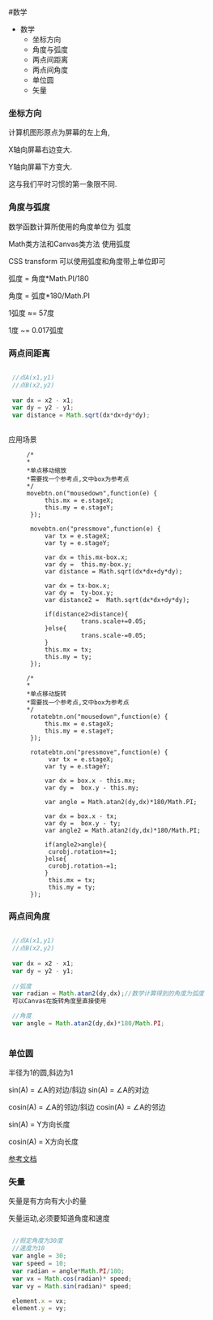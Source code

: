 #数学

- 数学
  - 坐标方向
  - 角度与弧度
  - 两点间距离
  - 两点间角度
  - 单位圆
  - 矢量
  
  
### 坐标方向

  计算机图形原点为屏幕的左上角,
  
  X轴向屏幕右边变大.
  
  Y轴向屏幕下方变大.
  
  这与我们平时习惯的第一象限不同.
  
  
### 角度与弧度

数学函数计算所使用的角度单位为 弧度

Math类方法和Canvas类方法 使用弧度

CSS transform 可以使用弧度和角度带上单位即可

弧度 = 角度*Math.PI/180

角度 = 弧度*180/Math.PI

1弧度 ≈= 57度

1度   ~= 0.017弧度


### 两点间距离
```javascript

 //点A(x1,y1)
 //点B(x2,y2)
 
 var dx = x2 - x1;
 var dy = y2 - y1;
 var distance = Math.sqrt(dx*dx+dy*dy);
 
```
应用场景
```
     /*
     *
     *单点移动缩放
     *需要找一个参考点,文中box为参考点
     */
     movebtn.on("mousedown",function(e) {
	      this.mx = e.stageX;
		  this.my = e.stageY;
	  });
	  
	  movebtn.on("pressmove",function(e) {
	      var tx = e.stageX;
		  var ty = e.stageY;
		  
		  var dx = this.mx-box.x;
          var dy =  this.my-box.y;
          var distance = Math.sqrt(dx*dx+dy*dy);
		  
		  var dx = tx-box.x;
          var dy =  ty-box.y;
          var distance2 =  Math.sqrt(dx*dx+dy*dy);

		  if(distance2>distance){
					trans.scale+=0.05;
		  }else{
					trans.scale-=0.05;
		  }
		  this.mx = tx;
		  this.my = ty;
	  });
```

``` 
     /*
     *
     *单点移动旋转
     *需要找一个参考点,文中box为参考点
     */
      rotatebtn.on("mousedown",function(e) {
	      this.mx = e.stageX;
		  this.my = e.stageY;
	  });
	  
	  rotatebtn.on("pressmove",function(e) {
		   var tx = e.stageX;
		  var ty = e.stageY;
		  
		  var dx = box.x - this.mx;
          var dy =  box.y - this.my;
		  
          var angle = Math.atan2(dy,dx)*180/Math.PI;
		  
		  var dx = box.x - tx;
          var dy =  box.y - ty;
          var angle2 = Math.atan2(dy,dx)*180/Math.PI;

		  if(angle2>angle){
		   curobj.rotation+=1;
		  }else{
		   curobj.rotation-=1;
		  }
		   this.mx = tx;
		   this.my = ty;
	  });

```
### 两点间角度
```javascript

 //点A(x1,y1)
 //点B(x2,y2)
 
 var dx = x2 - x1;
 var dy = y2 - y1;
 
 //弧度
 var radian = Math.atan2(dy,dx);//数学计算得到的角度为弧度
 可以Canvas在旋转角度里直接使用

 //角度
 var angle = Math.atan2(dy,dx)*180/Math.PI;
 
```

### 单位圆

半径为1的圆,斜边为1

sin(A) = ∠A的对边/斜边    sin(A) = ∠A的对边

cosin(A) = ∠A的邻边/斜边  cosin(A) = ∠A的邻边

sin(A) = Y方向长度

cosin(A) = X方向长度

[参考文档](http://www.cnblogs.com/xjpeng/p/3540260.html)

### 矢量

矢量是有方向有大小的量

矢量运动,必须要知道角度和速度
```javascript

 //假定角度为30度
 //速度为10
 var angle = 30;
 var speed = 10;
 var radian = angle*Math.PI/180;
 var vx = Math.cos(radian)* speed;
 var vy = Math.sin(radian)* speed;

 element.x = vx;
 element.y = vy;
  
```




